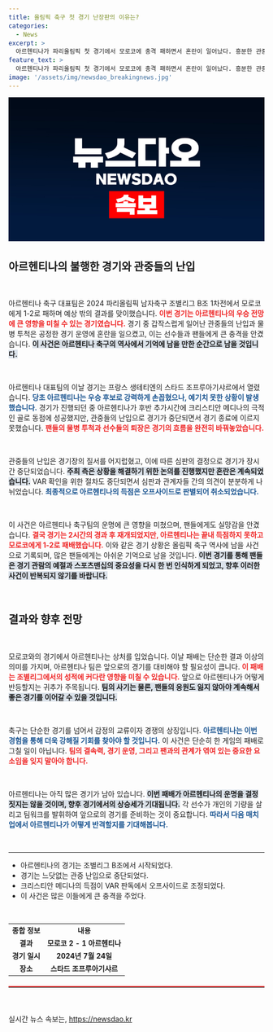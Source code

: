 ```yaml
---
title: 올림픽 축구 첫 경기 난장판의 이유는?
categories:
  - News
excerpt: >
  아르헨티나가 파리올림픽 첫 경기에서 모로코에 충격 패하면서 혼란이 일어났다. 흥분한 관중들이 물병을 던지며 난입하고, 경기는 2시간 중단. VAR 판독 후에도 오프사이드로 최종 결론, 아르헨은 1-2 패배의 쓴맛을 봤다!
feature_text: >
  아르헨티나가 파리올림픽 첫 경기에서 모로코에 충격 패하면서 혼란이 일어났다. 흥분한 관중들이 물병을 던지며 난입하고, 경기는 2시간 중단. VAR 판독 후에도 오프사이드로 최종 결론, 아르헨은 1-2 패배의 쓴맛을 봤다!
image: '/assets/img/newsdao_breakingnews.jpg'
---
```


<p><img src="/assets/img/newsdao_breakingnews.jpg" alt="cryptoinkorea 속보" /></p>

<h2 data-ke-size="size26">아르헨티나의 불행한 경기와 관중들의 난입</h2>

<p data-ke-size="size16">&nbsp;</p>

<p>아르헨티나 축구 대표팀은 2024 파리올림픽 남자축구 조별리그 B조 1차전에서 모로코에게 1-2로 패하며 예상 밖의 결과를 맞이했습니다. <b><span style="color: #ee2323;">이번 경기는 아르헨티나의 우승 전망에 큰 영향을 미칠 수 있는 경기였습니다.</span></b> 경기 중 갑작스럽게 일어난 관중들의 난입과 물병 투척은 공정한 경기 운영에 혼란을 일으켰고, 이는 선수들과 팬들에게 큰 충격을 안겼습니다. <b><span style="background-color: #21538527;">이 사건은 아르헨티나 축구의 역사에서 기억에 남을 만한 순간으로 남을 것입니다.</span></b> </p>

<p data-ke-size="size16">&nbsp;</p>

<p>아르헨티나 대표팀의 이날 경기는 프랑스 생테티엔의 스타드 조프루아기샤르에서 열렸습니다. <b><span style="color: #1a5490;">당초 아르헨티나는 우승 후보로 강력하게 손꼽혔으나, 예기치 못한 상황이 발생했습니다.</span></b> 경기가 진행되던 중 아르헨티나가 후반 추가시간에 크리스티안 메디나의 극적인 골로 동점에 성공했지만, 관중들의 난입으로 경기가 중단되면서 경기 종료에 이르지 못했습니다. <b><span style="color: #ee2323;">팬들의 물병 투척과 선수들의 퇴장은 경기의 흐름을 완전히 바꿔놓았습니다.</span></b> </p>

<p data-ke-size="size16">&nbsp;</p>

<p>관중들의 난입은 경기장의 질서를 어지럽혔고, 이에 따른 심판의 결정으로 경기가 장시간 중단되었습니다. <b><span style="background-color: #21538527;">주최 측은 상황을 해결하기 위한 논의를 진행했지만 혼란은 계속되었습니다.</span></b> VAR 확인을 위한 절차도 중단되면서 심판과 관계자들 간의 의견이 분분하게 나뉘었습니다. <b><span style="color: #1a5490;">최종적으로 아르헨티나의 득점은 오프사이드로 판별되어 취소되었습니다.</span></b> </p>

<p data-ke-size="size16">&nbsp;</p>

<p>이 사건은 아르헨티나 축구팀의 운명에 큰 영향을 미쳤으며, 팬들에게도 실망감을 안겼습니다. <b><span style="color: #ee2323;">결국 경기는 2시간의 경과 후 재개되었지만, 아르헨티나는 끝내 득점하지 못하고 모로코에게 1-2로 패배했습니다.</span></b> 이와 같은 경기 상황은 올림픽 축구 역사에 남을 사건으로 기록되며, 많은 팬들에게는 아쉬운 기억으로 남을 것입니다. <b><span style="background-color: #21538527;">이번 경기를 통해 팬들은 경기 관람의 예절과 스포츠맨십의 중요성을 다시 한 번 인식하게 되었고, 향후 이러한 사건이 반복되지 않기를 바랍니다.</span></b></p>

<p data-ke-size="size16">&nbsp;</p>

<h2 data-ke-size="size26">결과와 향후 전망</h2>

<p data-ke-size="size16">&nbsp;</p>

<p>모로코와의 경기에서 아르헨티나는 상처를 입었습니다. 이날 패배는 단순한 결과 이상의 의미를 가지며, 아르헨티나 팀은 앞으로의 경기를 대비해야 할 필요성이 큽니다. <b><span style="color: #ee2323;">이 패배는 조별리그에서의 성적에 커다란 영향을 미칠 수 있습니다.</span></b> 앞으로 아르헨티나가 어떻게 반등할지는 귀추가 주목됩니다. <b><span style="background-color: #21538527;">팀의 사기는 물론, 팬들의 응원도 잃지 않아야 계속해서 좋은 경기를 이어갈 수 있을 것입니다.</span></b> </p>

<p data-ke-size="size16">&nbsp;</p>

<p>축구는 단순한 경기를 넘어서 감정의 교류이자 경쟁의 상징입니다. <b><span style="color: #1a5490;">아르헨티나는 이번 경험을 통해 더욱 강해질 기회를 찾아야 할 것입니다.</span></b> 이 사건은 단순히 한 게임의 패배로 그칠 일이 아닙니다. <b><span style="color: #ee2323;">팀의 결속력, 경기 운영, 그리고 팬과의 관계가 엮여 있는 중요한 요소임을 잊지 말아야 합니다.</span></b> </p>

<p data-ke-size="size16">&nbsp;</p>

<p>아르헨티나는 아직 많은 경기가 남아 있습니다. <b><span style="background-color: #21538527;">이번 패배가 아르헨티나의 운명을 결정짓지는 않을 것이며, 향후 경기에서의 상승세가 기대됩니다.</span></b> 각 선수가 개인의 기량을 살리고 팀워크를 발휘하여 앞으로의 경기를 준비하는 것이 중요합니다. <b><span style="color: #1a5490;">따라서 다음 매치업에서 아르헨티나가 어떻게 반격할지를 기대해봅니다.</span></b> </p>

<p data-ke-size="size16">&nbsp;</p>

<hr />

<ul>
  <li>아르헨티나의 경기는 조별리그 B조에서 시작되었다.</li>
  <li>경기는 느닷없는 관중 난입으로 중단되었다.</li>
  <li>크리스티안 메디나의 득점이 VAR 판독에서 오프사이드로 조정되었다.</li>
  <li>이 사건은 많은 이들에게 큰 충격을 주었다.</li>
</ul>

<p data-ke-size="size16">&nbsp;</p>

<table style="width: 100%; border-collapse: collapse;">
  <tr>
    <td style="text-align: center; height: 17px;"><b>종합 정보</b></td>
    <td style="text-align: center; height: 17px;"><b>내용</b></td>
  </tr>
  <tr>
    <td style="text-align: center; height: 17px;"><b>결과</b></td>
    <td style="text-align: center; height: 17px;"><b>모로코 2 - 1 아르헨티나</b></td>
  </tr>
  <tr>
    <td style="text-align: center; height: 17px;"><b>경기 일시</b></td>
    <td style="text-align: center; height: 17px;"><b>2024년 7월 24일</b></td>
  </tr>
  <tr>
    <td style="text-align: center; height: 17px;"><b>장소</b></td>
    <td style="text-align: center; height: 17px;"><b>스타드 조프루아기샤르</b></td>
  </tr>
</table>

<hr style="border-top: 2px solid #ee2323; margin: 20px 0;">

<p data-ke-size="size16">&nbsp;</p>
실시간 뉴스 속보는, <a href="https://newsdao.kr" rel="dofollow">https://newsdao.kr</a>


